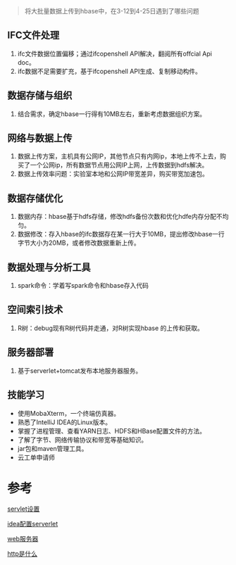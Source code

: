 > 将大批量数据上传到hbase中，在3-12到4-25日遇到了哪些问题

## IFC文件处理

1. ifc文件数据位置偏移；通过ifcopenshell API解决，翻阅所有offcial Api doc。
2. ifc数据不足需要扩充，基于ifcopenshell API生成、复制移动构件。

## 数据存储与组织

1. 结合需求，确定hbase一行得有10MB左右，重新考虑数据组织方案。

## 网络与数据上传

1. 数据上传方案，主机具有公网IP，其他节点只有内网ip，本地上传不上去，购买了一个公网ip，所有数据节点用公网IP上网，上传数据到hdfs解决。
2. 数据上传效率问题：实验室本地和公网IP带宽差异，购买带宽加速包。

## 数据存储优化

1. 数据内存：hbase基于hdfs存储，修改hdfs备份次数和优化hdfe内存分配不均匀。
2. 数据修改：存入hbase的ifc数据存在某一行大于10MB，提出修改hbase一行字节大小为20MB，或者修改数据重新上传。

## 数据处理与分析工具

1. spark命令：学着写spark命令和hbase存入代码

## 空间索引技术

1. R树：debug现有R树代码并走通，对R树实现hbase 的上传和获取。

## 服务器部署

1. 基于serverlet+tomcat发布本地服务器服务。

## 技能学习

- 使用MobaXterm，一个终端仿真器。
- 熟悉了IntelliJ IDEA的Linux版本。
- 掌握了进程管理、查看YARN日志、HDFS和HBase配置文件的方法。
- 了解了字节、网络传输协议和带宽等基础知识。
- jar包和maven管理工具。
- 云工单申请师

# 参考

[servlet设置](https://www.runoob.com/servlet/servlet-environment-setup.html)

[idea配置serverlet](https://blog.csdn.net/m0_61105833/article/details/127135431)

[web服务器](https://www.youtube.com/watch?v=Gxw5jQ6aRPI)

[http是什么](https://www.youtube.com/watch?v=qU9cR5RMhxE)